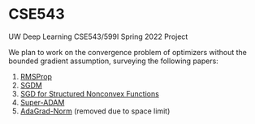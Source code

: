 # CSE543
UW Deep Learning CSE543/599I Spring 2022 Project

We plan to work on the convergence problem of optimizers without the bounded gradient assumption, surveying the following papers:
1. [RMSProp](https://openreview.net/pdf?id=3UDSdyIcBDA)
2. [SGDM](https://arxiv.org/pdf/2007.07989.pdf)
3. [SGD for Structured Nonconvex Functions](http://proceedings.mlr.press/v130/gower21a/gower21a.pdf)
4. [Super-ADAM](https://proceedings.neurips.cc/paper/2021/file/4be5a36cbaca8ab9d2066debfe4e65c1-Paper.pdf)
5. [AdaGrad-Norm](https://arxiv.org/pdf/2202.05791.pdf) (removed due to space limit)
